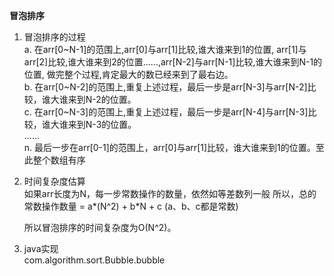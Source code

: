 **冒泡排序**  
1) 冒泡排序的过程  
a. 在arr[0~N-1]的范围上,arr[0]与arr[1]比较,谁大谁来到1的位置,
   arr[1]与arr[2]比较,谁大谁来到2的位置......,arr[N-2]与arr[N-1]比较,谁大谁来到N-1的位置,
   做完整个过程,肯定最大的数已经来到了最右边。  
b. 在arr[0~N-2]的范围上,重复上述过程，最后一步是arr[N-3]与arr[N-2]比较，谁大谁来到N-2的位置。     
c. 在arr[0~N-3]的范围上,重复上述过程，最后一步是arr[N-4]与arr[N-3]比较，谁大谁来到N-3的位置。  
    ......  
n. 最后一步在arr[0-1]的范围上，arr[0]与arr[1]比较，谁大谁来到1的位置。至此整个数组有序    
   

2) 时间复杂度估算  
   如果arr长度为N，每一步常数操作的数量，依然如等差数列一般 所以，总的常数操作数量 = a*(N^2) + b*N + c (a、b、c都是常数)
   
    所以冒泡排序的时间复杂度为O(N^2)。
3) java实现  
   com.algorithm.sort.Bubble.bubble